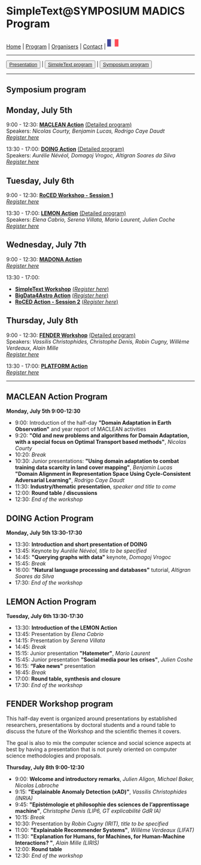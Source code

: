 
# SimpleText@SYMPOSIUM MADICS Program

[Home](./) | [Program](./program) | [Organisers](./organisers) | [Contact](./contact) | [<img src="../FR.png" width="30">](../fr/programsympo)

---

<button>[Presentation](./program)</button> | <button>[SimpleText program](./programsimple)</button> | <button>[Symposium program](./programsympo)</button>

---

## Symposium program

## Monday, July 5th
9:00 - 12:30: **[MACLEAN Action](https://www.madics.fr/actions/maclean/)** [(Detailed program)](#maclean-action-program)  
Speakers: *Nicolas Courty, Benjamin Lucas, Rodrigo Caye Daudt*   
[*Register here*](https://www.madics.fr/manifestations/organisation/inscription/?manif=1617704707.3351&group=MACLEAN)

13:30 - 17:00: **[DOING Action](https://www.madics.fr/actions/doing/)** [(Detailed program)](#doing-action-program)  
Speakers: *Aurélie Névéol, Domagoj Vrogoc, Altigran Soares da Silva*   
[*Register here*](https://www.madics.fr/manifestations/organisation/inscription/?manif=1617704707.3351&group=DOING)

## Tuesday, July 6th
9:00 - 12:30: **[RoCED Workshop - Session 1](https://www.madics.fr/ateliers/roced/)**   
[*Register here*](https://www.madics.fr/manifestations/organisation/inscription/?manif=1617704707.3351&group=RoCED)

13:30 - 17:00: **[LEMON Action](https://www.madics.fr/actions/lemon/)** [(Detailed program)](#lemon-action-program)  
Speakers: *Elena Cabrio, Serena Villata, Mario Laurent, Julien Coche*   
[*Register here*](https://www.madics.fr/manifestations/organisation/inscription/?manif=1617704707.3351&group=LEMON)

## Wednesday, July 7th
9:00 - 12:30: **[MADONA Action](https://www.madics.fr/actions/madona/)**   
[*Register here*](https://www.madics.fr/manifestations/organisation/inscription/?manif=1617704707.3351&group=MADONA)

13:30 - 17:00:
* **[SimpleText Workshop](https://www.madics.fr/ateliers/simpletext/)** [(*Register here*)](https://www.madics.fr/manifestations/organisation/inscription/?manif=1617704707.3351&group=SimpleText)
* **[BigData4Astro Action](https://www.madics.fr/actions/bigdata4astro/)** [(*Register here*)](https://www.madics.fr/manifestations/organisation/inscription/?manif=1617704707.3351&group=BigData4Astro)
* **[RoCED Action - Session 2](https://www.madics.fr/ateliers/RoCED/)** [(*Register here*)](https://www.madics.fr/manifestations/organisation/inscription/?manif=1617704707.3351&group=RoCED%202)

## Thursday, July 8th
9:00 - 12:30: **[FENDER Workshop](https://www.madics.fr/ateliers/fender/)** [(Detailed program)](#fender-workshop-program)  
Speakers: *Vassilis Christophides, Christophe Denis, Robin Cugny, Willème Verdeaux, Alain Mille*   
[*Register here*](https://www.madics.fr/manifestations/organisation/inscription/?manif=1617704707.3351&group=FENDER)

13:30 - 17:00: **[PLATFORM Action](https://www.madics.fr/actions/platform/)**   
[*Register here*](https://www.madics.fr/manifestations/organisation/inscription/?manif=1617704707.3351&group=PLATFORM)

---

## MACLEAN Action Program
**Monday, July 5th 9:00-12:30**  
* 9:00: Introduction of the half-day **"Domain Adaptation in Earth Observation"** and year report of MACLEAN activities  
* 9:20: **"Old and new problems and algorithms for Domain Adaptation, with a special focus on Optimal Transport based methods"**, *Nicolas Courty*  
* 10:20: *Break*  
* 10:30: Junior presentations: **"Using domain adaptation to combat training data scarcity in land cover mapping"**, *Benjamin Lucas*  
**"Domain Alignment in Representation Space Using Cycle-Consistent Adversarial Learning"**, *Rodrigo Caye Daudt*  
* 11:30: **Industry/thematic presentation**, *speaker and title to come*  
* 12:00: **Round table / discussions**  
* 12:30: *End of the workshop*

## DOING Action Program
**Monday, July 5th 13:30-17:30**  
* 13:30: **Introduction and short presentation of DOING**  
* 13:45: Keynote by *Aurélie Névéol, title to be specified*
* 14:45: **"Querying graphs with data"** keynote, *Domagoj Vrogoc*
* 15:45: *Break*  
* 16:00: **"Natural language processing and databases"** tutorial, *Altigran Soares da Silva*
* 17:30: *End of the workshop*

## LEMON Action Program
**Tuesday, July 6th 13:30-17:30**  
* 13:30: **Introduction of the LEMON Action**  
* 13:45: Presentation by *Elena Cabrio*
* 14:15: Presentation by *Serena Villata*
* 14:45: *Break*
* 15:15: Junior presentation **"Hatemeter"**, *Mario Laurent*
* 15:45: Junior presentation **"Social media pour les crises"**, *Julien Coshe*
* 16:15: **“Fake news"** presentation
* 16:45: *Break*  
* 17:00: **Round table, synthesis and closure**
* 17:30: *End of the workshop*

## FENDER Workshop program
This half-day event is organized around presentations by established researchers, presentations by doctoral students and a round table to discuss the future of the Workshop and the scientific themes it covers.

The goal is also to mix the computer science and social science aspects at best by having a presentation that is not purely oriented on computer science methodologies and proposals.

**Thursday, July 8th 9:00-12:30**  
* 9:00: **Welcome and introductory remarks**, *Julien Aligon, Michael Baker, Nicolas Labroche*
* 9:15: **"Explainable Anomaly Detection (xAD)"**, *Vassilis Christophides (INRIA)*
* 9:45: **"Epistémologie et philosophie des sciences de l’apprentissage machine"**, *Christophe Denis (LIP6, GT explicabilité GdR IA)*
* 10:15: *Break*  
* 10:30: Presentation by *Robin Cugny (IRIT), title to be specified*
* 11:00: **"Explainable Recommender Systems"**, *Willème Verdeaux (LIFAT)*
* 11:30: **"Explanation for Humans, for Machines, for Human-Machine Interactions? "**, *Alain Mille (LIRIS)*
* 12:00: **Round table**  
* 12:30: *End of the workshop*
